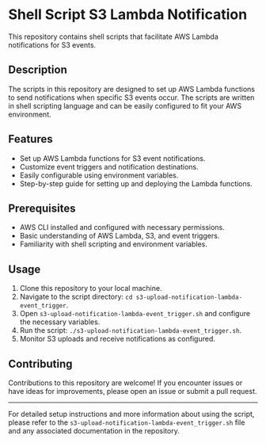 
# Shell Script S3 Lambda Notification

This repository contains shell scripts that facilitate AWS Lambda notifications for S3 events.

## Description

The scripts in this repository are designed to set up AWS Lambda functions to send notifications when specific S3 events occur. The scripts are written in shell scripting language and can be easily configured to fit your AWS environment.

## Features

- Set up AWS Lambda functions for S3 event notifications.
- Customize event triggers and notification destinations.
- Easily configurable using environment variables.
- Step-by-step guide for setting up and deploying the Lambda functions.

## Prerequisites

- AWS CLI installed and configured with necessary permissions.
- Basic understanding of AWS Lambda, S3, and event triggers.
- Familiarity with shell scripting and environment variables.

## Usage

1. Clone this repository to your local machine.
2. Navigate to the script directory: `cd s3-upload-notification-lambda-event_trigger`.
3. Open `s3-upload-notification-lambda-event_trigger.sh` and configure the necessary variables.
4. Run the script: `./s3-upload-notification-lambda-event_trigger.sh`.
5. Monitor S3 uploads and receive notifications as configured.

## Contributing

Contributions to this repository are welcome! If you encounter issues or have ideas for improvements, please open an issue or submit a pull request.

---
For detailed setup instructions and more information about using the script, please refer to the `s3-upload-notification-lambda-event_trigger.sh` file and any associated documentation in the repository.
